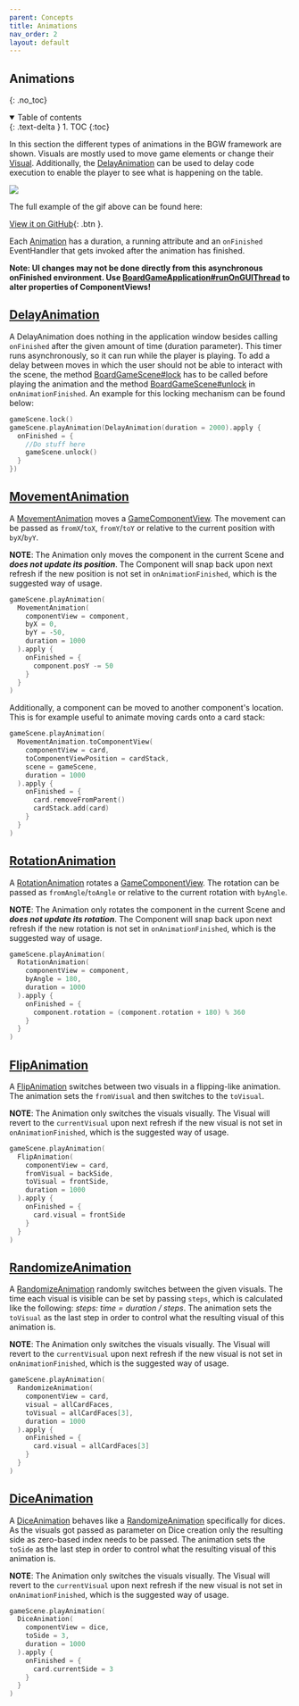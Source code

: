 ```yaml
---
parent: Concepts
title: Animations
nav_order: 2
layout: default
---
```


<!-- KDoc -->
[AnimationKDoc]: https://tudo-aqua.github.io/bgw/kotlin-docs/bgw-core/tools.aqua.bgw.animation/-animation/
[MovementAnimationKDoc]: https://tudo-aqua.github.io/bgw/kotlin-docs/bgw-core/tools.aqua.bgw.animation/-movement-animation/
[RotationAnimationKDoc]: https://tudo-aqua.github.io/bgw/kotlin-docs/bgw-core/tools.aqua.bgw.animation/-rotation-animation/
[FlipAnimationKDoc]: https://tudo-aqua.github.io/bgw/kotlin-docs/bgw-core/tools.aqua.bgw.animation/-flip-animation/
[RandomizeAnimationKDoc]: https://tudo-aqua.github.io/bgw/kotlin-docs/bgw-core/tools.aqua.bgw.animation/-randomize-animation/
[DiceAnimationKDoc]:https://tudo-aqua.github.io/bgw/kotlin-docs/bgw-core/tools.aqua.bgw.animation/-dice-animation/
[DelayAnimationKDoc]: https://tudo-aqua.github.io/bgw/kotlin-docs/bgw-core/tools.aqua.bgw.animation/-delay-animation/

[GameComponentViewKDoc]: https://tudo-aqua.github.io/bgw/kotlin-docs/bgw-core/tools.aqua.bgw.components.gamecomponentviews/-game-component-view/
[lockKDoc]: https://tudo-aqua.github.io/bgw/kotlin-docs/bgw-core/tools.aqua.bgw.core/-board-game-scene/lock.html
[unlockKDoc]: https://tudo-aqua.github.io/bgw/kotlin-docs/bgw-core/tools.aqua.bgw.core/-board-game-scene/unlock.html
[runOnGUIThreadKDoc]: https://tudo-aqua.github.io/bgw/kotlin-docs/bgw-core/tools.aqua.bgw.core/-board-game-application/-companion/run-on-g-u-i-thread.html

<!-- GH-Pages Doc -->
[VisualDoc]: https://tudo-aqua.github.io/bgw/concepts/visual/visual.html
[DelayAnimationDoc]: https://tudo-aqua.github.io/bgw/concepts/animations/Animations.html#delayanimation

<!-- Start Page -->
## Animations
{: .no_toc}
<details open markdown="block">
  <summary>
    Table of contents
  </summary>
  {: .text-delta }
1. TOC
{:toc}
</details>

In this section the different types of animations in the BGW framework are shown. Visuals are mostly used
to move game elements or change their [Visual][VisualDoc].
Additionally, the [DelayAnimation][DelayAnimationDoc]
can be used to delay code execution to enable the player to see what is happening on
the table.

![](animations.gif)

The full example of the gif above can be found here:

[View it on GitHub](https://github.com/tudo-aqua/bgw/blob/main/bgw-docs-examples/src/main/kotlin/examples/concepts/animation/AnimationExample.kt){:
.btn }.

Each [Animation][AnimationKDoc] has a
duration, a running attribute and an ``onFinished`` EventHandler that gets invoked after the animation has finished.

**Note: UI changes may not be done directly from this asynchronous onFinished environment. Use [BoardGameApplication#runOnGUIThread][runOnGUIThreadKDoc] to alter properties of ComponentViews!**

## [DelayAnimation][DelayAnimationKDoc]

A DelayAnimation does nothing in the application window besides calling ``onFinished`` after the given amount of time 
(duration parameter). This timer runs asynchronously, so it can run while the player is playing. To add a delay between
moves in which the user should not be able to interact with the scene, the method [BoardGameScene#lock][lockKDoc]
has to be called before playing the animation and the method [BoardGameScene#unlock][unlockKDoc]
in ``onAnimationFinished``.
An example for this locking mechanism can be found below:

````kotlin
gameScene.lock()
gameScene.playAnimation(DelayAnimation(duration = 2000).apply {
  onFinished = {
    //Do stuff here
    gameScene.unlock()
  }
})
````

## [MovementAnimation][MovementAnimationKDoc]
A [MovementAnimation][MovementAnimationKDoc] moves a [GameComponentView][GameComponentViewKDoc].
The movement can be passed as ``fromX``/``toX``, ``fromY``/``toY`` or relative to the current position with ``byX``/``byY``.

**NOTE**: The Animation only moves the component in the current Scene and ***does not update its position***. The 
Component
will snap back upon next refresh if the new position is not set in ``onAnimationFinished``, which is the suggested way of
usage.

````kotlin
gameScene.playAnimation(
  MovementAnimation(
    componentView = component,
    byX = 0,
    byY = -50,
    duration = 1000
  ).apply { 
    onFinished = {
      component.posY -= 50
    }
  }
)
````

Additionally, a component can be moved to another component's location. This is for example useful to animate moving 
cards onto a card stack:

````kotlin
gameScene.playAnimation(
  MovementAnimation.toComponentView(
    componentView = card,
    toComponentViewPosition = cardStack,
    scene = gameScene,
    duration = 1000
  ).apply { 
    onFinished = {
      card.removeFromParent()
      cardStack.add(card)
    }
  }
)
````

## [RotationAnimation][RotationAnimationKDoc]
A [RotationAnimation][RotationAnimationKDoc] rotates a [GameComponentView][GameComponentViewKDoc].
The rotation can be passed as ``fromAngle``/``toAngle`` or relative to the current rotation with ``byAngle``.

**NOTE**: The Animation only rotates the component in the current Scene and ***does not update its rotation***. The 
Component
will snap back upon next refresh if the new rotation is not set in ``onAnimationFinished``, which is the suggested 
way of
usage.

````kotlin
gameScene.playAnimation(
  RotationAnimation(
    componentView = component,
    byAngle = 180,
    duration = 1000
  ).apply { 
    onFinished = {
      component.rotation = (component.rotation + 180) % 360
    }
  }
)
````

## [FlipAnimation][FlipAnimationKDoc]
A [FlipAnimation][FlipAnimationKDoc] switches between two visuals in a flipping-like animation. The animation sets the 
``fromVisual`` and then switches to the ``toVisual``.

**NOTE**: The Animation only switches the visuals visually. The Visual will revert to the ``currentVisual`` upon next
refresh if the new visual is not set in ``onAnimationFinished``, which is the suggested way of usage.

````kotlin
gameScene.playAnimation(
  FlipAnimation(
    componentView = card,
    fromVisual = backSide,
    toVisual = frontSide,
    duration = 1000
  ).apply { 
    onFinished = {
      card.visual = frontSide
    }
  }
)
````

## [RandomizeAnimation][RandomizeAnimationKDoc]
A [RandomizeAnimation][RandomizeAnimationKDoc] randomly switches between the given visuals. The time each visual is visible can be set by
passing ``steps``, which is calculated like the following: *steps: time = duration / steps*. The animation sets the 
``toVisual`` as the last step in order to control what the resulting visual of this animation is.

**NOTE**: The Animation only switches the visuals visually. The Visual will revert to the ``currentVisual`` upon next
refresh if the new visual is not set in ``onAnimationFinished``, which is the suggested way of usage.

````kotlin
gameScene.playAnimation(
  RandomizeAnimation(
    componentView = card,
    visual = allCardFaces,
    toVisual = allCardFaces[3],
    duration = 1000
  ).apply { 
    onFinished = {
      card.visual = allCardFaces[3]
    }
  }
)
````
## [DiceAnimation][DiceAnimationKDoc]
A [DiceAnimation][DiceAnimationKDoc] behaves like a [RandomizeAnimation][RandomizeAnimationKDoc] specifically for
dices. As the visuals got passed as parameter on Dice creation only the resulting side as zero-based index needs to be
passed. The animation sets the ``toSide`` as the last step in order to control what the resulting visual of this
animation is.

**NOTE**: The Animation only switches the visuals visually. The Visual will revert to the ``currentVisual`` upon next
refresh if the new visual is not set in ``onAnimationFinished``, which is the suggested way of usage.

````kotlin
gameScene.playAnimation(
  DiceAnimation(
    componentView = dice,
    toSide = 3,
    duration = 1000
  ).apply { 
    onFinished = {
      card.currentSide = 3
    }
  }
)
````
